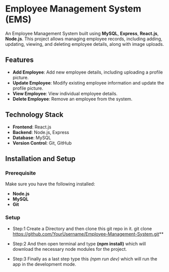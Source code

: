 # Employee Management System (EMS)

An Employee Management System built using **MySQL**, **Express**, **React.js**, **Node.js**. This project allows managing employee records, including adding, updating, viewing, and deleting employee details, along with image uploads.

## Features

- **Add Employee**: Add new employee details, including uploading a profile picture.
- **Update Employee**: Modify existing employee information and update the profile picture.
- **View Employee**: View individual employee details.
- **Delete Employee**: Remove an employee from the system.

## Technology Stack

- **Frontend**: React.js
- **Backend**: Node.js, Express
- **Database**: MySQL
- **Version Control**: Git, GitHub

## Installation and Setup

### Prerequisite

Make sure you have the following installed:

- **Node.js**
- **MySQL**
- **Git**

### Setup

- Step:1 Create a Directory and then clone this git repo in it.
git clone https://github.com/YourUsername/Employee-Management-System.git**

- Step:2 And then open terminal and type **(npm install)** which will download the necessary node modules for the project.

- Step:3 Finally as a last step type this *(npm run dev)* which will run the app in the development mode.

